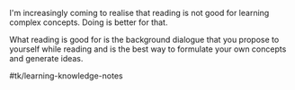 I'm increasingly coming to realise that reading is not good for learning complex concepts. Doing is better for that.

What reading is good for is the background dialogue that you propose to yourself while reading and is the best way to formulate your own concepts and generate ideas.

#tk/learning-knowledge-notes
